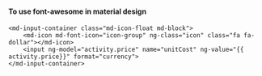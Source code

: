 #### To use font-awesome in material design
```
<md-input-container class="md-icon-float md-block">
    <md-icon md-font-icon="icon-group" ng-class="icon" class="fa fa-dollar"></md-icon>
    <input ng-model="activity.price" name="unitCost" ng-value="{{ activity.price}}" format="currency">
</md-input-container>
````
